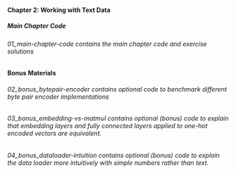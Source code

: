 #### Chapter 2: Working with Text Data

 

##### Main Chapter Code

###### 01_main-chapter-code contains the main chapter code and exercise solutions
 

#### Bonus Materials

###### 02_bonus_bytepair-encoder contains optional code to benchmark different byte pair encoder implementations

###### 03_bonus_embedding-vs-matmul contains optional (bonus) code to explain that embedding layers and fully connected layers applied to one-hot encoded vectors are equivalent.

###### 04_bonus_dataloader-intuition contains optional (bonus) code to explain the data loader more intuitively with simple numbers rather than text.